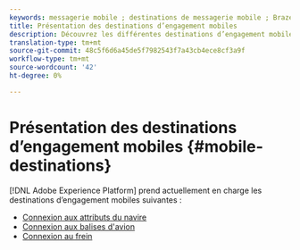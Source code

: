 ```yaml
---
keywords: messagerie mobile ; destinations de messagerie mobile ; Braze ; Aéronef
title: Présentation des destinations d’engagement mobiles
description: Découvrez les différentes destinations d’engagement mobile prises en charge par Adobe Experience Platform.
translation-type: tm+mt
source-git-commit: 48c5f6d6a45de5f7982543f7a43cb4ece8cf3a9f
workflow-type: tm+mt
source-wordcount: '42'
ht-degree: 0%

---
```



# Présentation des destinations d’engagement mobiles {#mobile-destinations}

[!DNL Adobe Experience Platform] prend actuellement en charge les destinations d’engagement mobiles suivantes :

* [Connexion aux attributs du navire](./airship-attributes.md)
* [Connexion aux balises d&#39;avion](./airship-tags.md)
* [Connexion au frein](./braze.md)